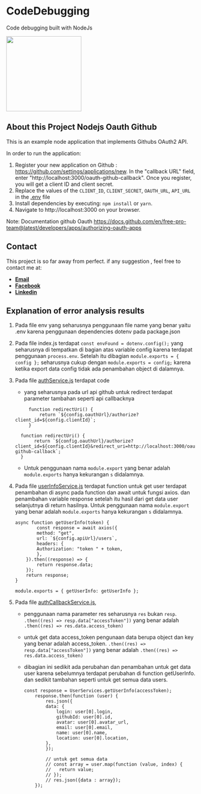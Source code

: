# CodeDebugging

Code debugging built with NodeJs

<p align="left"><a href="https://refactory.id" target="_blank"><img width="200" src="https://refactory-id.s3.amazonaws.com/webassets-prod/public/assets/img/kits/Refactory-Logo001(black).png" width="400"></a></p>

## About this Project Nodejs Oauth Github

This is an example node application that implements Githubs OAuth2 API.

In order to run the application:

1. Register your new application on Github : https://github.com/settings/applications/new. In the "callback URL" field, enter "http://localhost:3000/oauth-github-callback". Once you register, you will get a client ID and client secret.
2. Replace the values of the `CLIENT_ID`, `CLIENT_SECRET`, `OAUTH_URL`, `API_URL` in the [.env](.env) file
3. Install dependencies by executing: `npm install` or `yarn`.
4. Navigate to http://localhost:3000 on your browser.

Note: Documentation github Oauth https://docs.github.com/en/free-pro-team@latest/developers/apps/authorizing-oauth-apps

## Contact

This project is so far away from perfect.
if any suggestion , feel free to contact me at:

- **[Email](mailto:rega.syahfika@gmail.com)**
- **[Facebook](https://facebook.com/rega.syahfika)**
- **[Linkedin](https://www.linkedin.com/in/regasyahfika)**

## Explanation of error analysis results

1. Pada file env yang seharusnya penggunaan file name yang benar yaitu .env karena penggunaan dependencies dotenv pada package.json

2. Pada file index.js terdapat `const envFound = dotenv.config();` yang seharusnya di tempatkan di bagian atas variable config karena terdapat penggunaan `process.env`. Setelah itu dibagian `module.exports = { config };` seharusnya cukup dengan `module.exports = config;` karena ketika export data config tidak ada penambahan object di dalamnya.

3. Pada file [authService.js](authService.js) terdapat code

   - yang seharusnya pada url api github untuk redirect terdapat parameter tambahan seperti api callbacknya

   ```
        function redirectUri() {
            return `${config.oauthUrl}/authorize?client_id=${config.clientId}`;
        }
   ```

   ```
     function redirectUri() {
          return `${config.oauthUrl}/authorize?client_id=${config.clientId}&redirect_uri=http://localhost:3000/oauth-github-callback`;
     }
   ```

   - Untuk penggunaan nama `module.export` yang benar adalah `module.exports` hanya kekurangan `s` didalamnya.

4. Pada file [userInfoService.js](userInfoService.js) terdapat function untuk get user terdapat penambahan di async pada function dan await untuk fungsi axios. dan penambahan variable response setelah itu hasil dari get data user selanjutnya di return hasilnya. Untuk penggunaan nama `module.export` yang benar adalah `module.exports` hanya kekurangan `s` didalamnya.

   ```
   async function getUserInfo(token) {
           const response = await axios({
           method: "get",
           url: `${config.apiUrl}/users`,
           headers: {
           Authorization: "token " + token,
           },
       }).then((response) => {
           return response.data;
       });
       return response;
   }

   module.exports = { getUserInfo: getUserInfo };
   ```

5. Pada file [authCallbackService.js](authCallbackService.js),

   - penggunaan nama parameter res seharusnya `res` bukan `resp`.
     `.then((res) => resp.data["accessToken"])` yang benar adalah `.then((res) => res.data.access_token)`
   - untuk get data access_token pengunaan data berupa object dan key yang benar adalah access_token.
     `.then((res) => resp.data["accessToken"])` yang benar adalah `.then((res) => res.data.access_token)`
   - dibagian ini sedikit ada perubahan dan penambahan untuk get data user karena sebelumnya terdapat perubahan di function getUserInfo. dan sedikit tambahan seperti untuk get semua data users.

     ```
     const response = UserServices.getUserInfo(accessToken);
         response.then(function (user) {
             res.json({
             data: {
                 login: user[0].login,
                 githubId: user[0].id,
                 avatar: user[0].avatar_url,
                 email: user[0].email,
                 name: user[0].name,
                 location: user[0].location,
             },
             });

             // untuk get semua data
             // const array = user.map(function (value, index) {
             //   return value;
             // });
             // res.json({data : array});
         });
     ```
